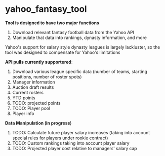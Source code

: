 # yahoo_fantasy_tool
<b>Tool is designed to have two major functions</b><br>
1) Download relevant fantasy football data from the Yahoo API<br>
2) Manipulate that data into rankings, dynasty information, and more<br>

Yahoo's support for salary style dynasty leagues is largely lackluster, so the tool was designed to compensate for Yahoo's limitations

<b>API pulls currently supportered:</b><br>
1) Download various league specific data (number of teams, starting positions, number of roster spots)<br>
2) Manager information<br>
3) Auction draft results<br>
4) Current rosters<br>
5) YTD points<br>
6) TODO: projected points<br>
7) TODO: Player pool<br>
8) Player info<br>

<b>Data Manipulation (in progress)</b><br>
1) TODO: Calculate future player salary increases (taking into account special rules for players under rookie contract)<br>
2) TODO: Custom rankings taking into account player salary<br>
3) TODO: Projected player cost relative to managers' salary cap<br>


